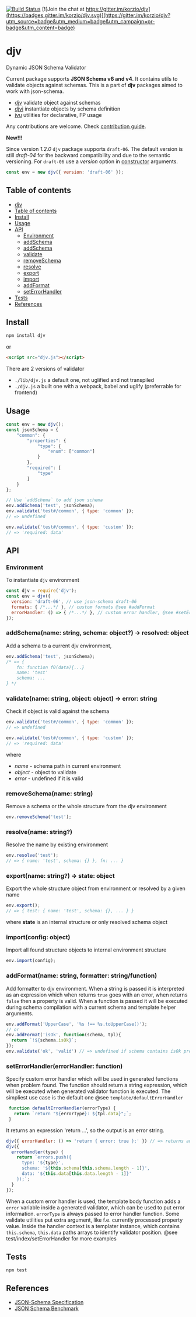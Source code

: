 [![Build Status](https://travis-ci.org/korzio/djv.svg?branch=master)](https://travis-ci.org/korzio/djv)
[![Join the chat at https://gitter.im/korzio/djv](https://badges.gitter.im/korzio/djv.svg)](https://gitter.im/korzio/djv?utm_source=badge&utm_medium=badge&utm_campaign=pr-badge&utm_content=badge)

# djv <a name="title"></a>

Dynamic JSON Schema Validator

Current package supports **JSON Schema v6 and v4**. It contains utils to validate objects against schemas.
This is a part of **djv** packages aimed to work with json-schema.

- [djv](https://github.com/korzio/djv) validate object against schemas
- [djvi](https://github.com/korzio/djvi) instantiate objects by schema definition
- [jvu](https://github.com/korzio/jvu) utilities for declarative, FP usage

Any contributions are welcome. Check [contribution guide](./CONTRIBUTING.md).

**New!!!**

Since version *1.2.0* `djv` package supports `draft-06`.
The default version is still *draft-04* for the backward compatibility and due to the semantic versioning.
For `draft-06` use a *version* option in [constructor](#constructor) arguments.

```javascript
const env = new djv({ version: 'draft-06' });
```

## Table of contents <a name="content"></a>

* [djv](#title)
* [Table of contents](#content)
* [Install](#install)
* [Usage](#usage)
* [API](#api)
  * [Environment](#environment)
  * [addSchema](#addSchema)
  * [addSchema](#addSchema)
  * [validate](#validate)
  * [removeSchema](#removeSchema)
  * [resolve](#resolve)
  * [export](#export)
  * [import](#import)
  * [addFormat](#addFormat)
  * [setErrorHandler](#errorHandler)
* [Tests](#tests)
* [References](#references)

## Install <a name="install"></a>

```bash
npm install djv
```

or

```html
<script src="djv.js"></script>
```

There are 2 versions of validator

- `./lib/djv.js` a default one, not uglified and not transpiled
- `./djv.js` a built one with a webpack, babel and uglify (preferrable for frontend)

## Usage <a name="usage"></a>

```javascript
const env = new djv();
const jsonSchema = {
    "common": {
        "properties": {
            "type": {
                "enum": ["common"]
            }
        },
        "required": [
            "type"
        ]
    }
};

// Use `addSchema` to add json schema
env.addSchema('test', jsonSchema);
env.validate('test#/common', { type: 'common' });
// => undefined

env.validate('test#/common', { type: 'custom' });
// => 'required: data'
```

## API <a name="api"></a>

### Environment <a name="environment"></a>

To instantiate `djv` environment

```javascript
const djv = require('djv');
const env = djv({
  version: 'draft-06', // use json-schema draft-06
  formats: { /*...*/ }, // custom formats @see #addFormat
  errorHandler: () => { /*...*/ }, // custom error handler, @see #setErrorHandler
});
```

### addSchema(name: string, schema: object?) -> resolved: object <a name="addSchema"></a>

Add a schema to a current djv environment,

```javascript
env.addSchema('test', jsonSchema);
/* => {
    fn: function f0(data){...}
    name: 'test'
    schema: ...
} */
```

### validate(name: string, object: object) -> error: string <a name="validate"></a>

Check if object is valid against the schema

```javascript
env.validate('test#/common', { type: 'common' });
// => undefined

env.validate('test#/common', { type: 'custom' });
// => 'required: data'
```

where

* *name* - schema path in current environment
* *object* - object to validate
* *error* - undefined if it is valid

### removeSchema(name: string) <a name="removeSchema"></a>

Remove a schema or the whole structure from the djv environment

```javascript
env.removeSchema('test');
```

### resolve(name: string?) <a name="resolve"></a>

Resolve the name by existing environment

```javascript
env.resolve('test');
// => { name: 'test', schema: {} }, fn: ... }
```

### export(name: string?) -> state: object <a name="export"></a>

Export the whole structure object from environment or resolved by a given name

```javascript
env.export();
// => { test: { name: 'test', schema: {}, ... } }
```

where **state** is an internal structure or only resolved schema object

### import(config: object) <a name="import"></a>

Import all found structure objects to internal environment structure

```javascript
env.import(config);
```

### addFormat(name: string, formatter: string/function) <a name="addFormat"></a>

Add formatter to djv environment. When a string is passed it is interpreted as an expression which when returns `true` goes with an error, when returns `false` then a property is valid. When a function is passed it will be executed during schema compilation with a current schema and template helper arguments.

```javascript
env.addFormat('UpperCase', '%s !== %s.toUpperCase()');
// or
env.addFormat('isOk', function(schema, tpl){
  return `!${schema.isOk}`;
});
env.validate('ok', 'valid') // => undefined if schema contains isOk property
```

### setErrorHandler(errorHandler: function) <a name="errorHandler"></a>

Specify custom error handler which will be used in generated functions when problem found.
The function should return a string expression, which will be executed when generated validator function is executed. The simpliest use case is the default one @see `template/defaultErrorHandler`
```javascript
 function defaultErrorHandler(errorType) {
   return `return "${errorType}: ${tpl.data}";`;
 }
```
It returns an expression 'return ...', so the output is an error string.

```javascript
djv({ errorHandler: () => 'return { error: true };' }) // => returns an object
djv({
  errorHandler(type) {
    return `errors.push({
      type: '${type}',
      schema: '${this.schema[this.schema.length - 1]}',
      data: '${this.data[this.data.length - 1]}'
    });`;
  }
});
```
When a custom error handler is used, the template body function adds a `error` variable inside a generated validator, which can be used to put error information. `errorType` is always passed to error handler function. Some validate utilities put extra argument, like f.e. currently processed property value. Inside the handler context is a templater instance, which contains `this.schema`, `this.data` paths arrays to identify validator position.
@see test/index/setErrorHandler for more examples


## Tests <a name="tests"></a>

```
npm test
```

## References <a name="references"></a>

* [JSON-Schema Specification](http://json-schema.org/)
* [JSON Schema Benchmark](https://github.com/ebdrup/json-schema-benchmark)

<!---

## What relative tasks can be? Why use json-schema?

### Meta programming

What is [generate-function](https://www.npmjs.com/package/generate-function)? How to write well-optimized functions?

- Templates
- Validators

### Goals

- keep structure and code clean

in is-my-json-schema-valid and jjv packages structure is - one file

- add architecture ability to set instantiate and randomize data
- fast validation
- normal speed generation

### Refactoring jjv

- splitted into files
- updated variable names

### Refactoring for generated function

investigate c++ inline functions

- is-my-json-valid implementation
- got a generated-function
- updated generated function with few methods - resolve, error, etc, cache - Maybe it is better to use some meta language for it?

### Optimized things

- Added Measured
- Describe All measurements

### Google Closure Advanced

- features
- what is used
- why still need optimizations

## TODO

### Todo Optimizations List

- generatedNonReffunctions 1377, generatedfunctionsUsed 3003 - make fn.if function, and transport scope/context/state to generate function
- update ref usage for non-ref inline functions - if a linke does not contain refs inside (can be easily checked by json.stringify), it should be a regular if-else consequence as well - Optimize small schemas (like in allOf example - don't generate function, althought return context)
- [if optimization](http://jsperf.com/ifs-vs-expression)?
- [killing optimization](http://habrahabr.ru/company/mailru/blog/273839/)

### General

- [asmjs compile step](http://ejohn.org/blog/asmjs-javascript-compile-target/)
- [compile with google closure or smth](https://www.npmjs.com/package/google-closure-compiler)
- $data
- add posibility to customize validators
- add nested tests
- add tests to [resolve](http://tools.ietf.org/html/draft-zyp-json-schema-04#section-7.2.4)

-->
